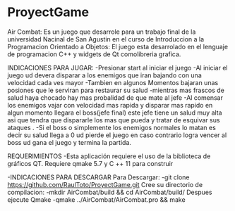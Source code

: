# ProyectGame
Air Combat:
Es un juego que desarrole para un trabajo final de la universidad Nacinal de San Agustin en el curso de Introduccion a la Programacion Orientado a Objetos:
El juego esta desarrolado en el lenguaje de programacion C++ y widgets de Qt comolibreria grafica.

INDICACIONES PARA JUGAR:
-Presionar start al iniciar el juego
-Al iniciar el juego ud devera disparar a los enemigos que iran bajando con una velocidad cada ves mayor
-Tambien en algunos Momentos bajaran unas posiones que le serviran para restaurar su salud
-mientras mas frascos de salud haya chocado hay mas probalidad de que  mate al jefe
-Al comensar los enemigos vajar con velocidad mas rapida y disparar mas rapido en algun momento llegara el boss(jefe final) este jefe tiene un salud muy alta asi que tendra que dispararle los mas que pueda y tratar de esquivar sus ataques .
-Si el boss o simplemente los enemigos normales lo matan es decir su salud llega a 0 ud pierde el juego en caso contrario logra vencer al boss ud gana el juego y termina la partida.

REQUERIMIENTOS
-Esta aplicación requiere el uso de la biblioteca de gráficos QT. Requiere qmake 5.7 y C ++ 11 para construir

-INDICACIONES PARA DESCARGAR
Para Descargar:
-git clone https://github.com/RaulToto/ProyectGame.git
Cree su directorio de compilacion:
-mkdir AirCombat/build && cd AirCombat/build/
Despues ejecute Qmake 
-qmake ../AirCombat/AirCombat.pro && make





